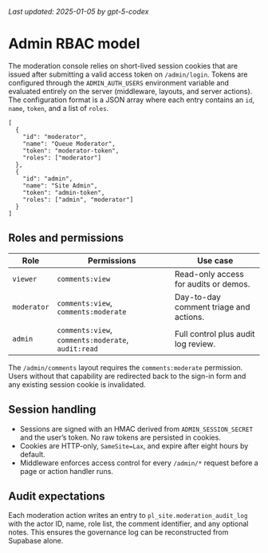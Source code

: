 _Last updated: 2025-01-05 by gpt-5-codex_

# Admin RBAC model

The moderation console relies on short-lived session cookies that are issued after
submitting a valid access token on `/admin/login`. Tokens are configured through
the `ADMIN_AUTH_USERS` environment variable and evaluated entirely on the server
(middleware, layouts, and server actions). The configuration format is a JSON
array where each entry contains an `id`, `name`, `token`, and a list of `roles`.

```jsonc
[
  {
    "id": "moderator",
    "name": "Queue Moderator",
    "token": "moderator-token",
    "roles": ["moderator"]
  },
  {
    "id": "admin",
    "name": "Site Admin",
    "token": "admin-token",
    "roles": ["admin", "moderator"]
  }
]
```

## Roles and permissions

| Role       | Permissions                                                              | Use case                               |
|------------|---------------------------------------------------------------------------|----------------------------------------|
| `viewer`   | `comments:view`                                                           | Read-only access for audits or demos.  |
| `moderator`| `comments:view`, `comments:moderate`                                      | Day-to-day comment triage and actions. |
| `admin`    | `comments:view`, `comments:moderate`, `audit:read`                        | Full control plus audit log review.    |

The `/admin/comments` layout requires the `comments:moderate` permission. Users
without that capability are redirected back to the sign-in form and any existing
session cookie is invalidated.

## Session handling

- Sessions are signed with an HMAC derived from `ADMIN_SESSION_SECRET` and the
  user’s token. No raw tokens are persisted in cookies.
- Cookies are HTTP-only, `SameSite=Lax`, and expire after eight hours by default.
- Middleware enforces access control for every `/admin/*` request before a page
  or action handler runs.

## Audit expectations

Each moderation action writes an entry to `pl_site.moderation_audit_log` with the
actor ID, name, role list, the comment identifier, and any optional notes. This
ensures the governance log can be reconstructed from Supabase alone.
